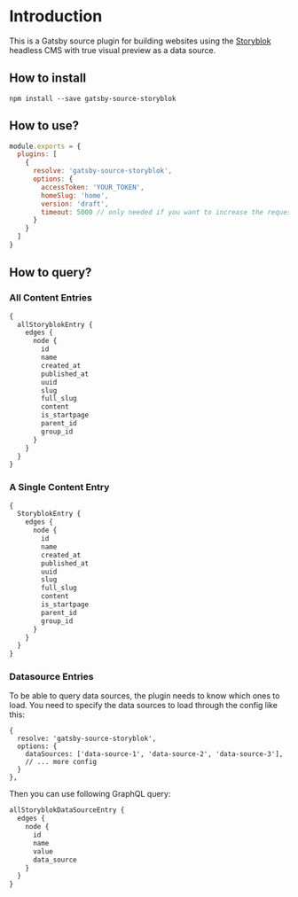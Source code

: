 # Introduction

This is a Gatsby source plugin for building websites using the [Storyblok](htts://www.storyblok.com) headless CMS with true visual preview as a data source.

## How to install

`npm install --save gatsby-source-storyblok`

## How to use?

```JavaScript
module.exports = {
  plugins: [
    {
      resolve: 'gatsby-source-storyblok',
      options: {
        accessToken: 'YOUR_TOKEN',
        homeSlug: 'home',
        version: 'draft',
        timeout: 5000 // only needed if you want to increase the request timeout - default is 5000
      }
    }
  ]
}
```

## How to query?

### All Content Entries
```GraphQL
{
  allStoryblokEntry {
    edges {
      node {
        id
        name
        created_at
        published_at
        uuid
        slug
        full_slug
        content
        is_startpage
        parent_id
        group_id
      }
    }
  }
}
```

### A Single Content Entry
```GraphQL
{
  StoryblokEntry {
    edges {
      node {
        id
        name
        created_at
        published_at
        uuid
        slug
        full_slug
        content
        is_startpage
        parent_id
        group_id
      }
    }
  }
}
```

### Datasource Entries

To be able to query data sources, the plugin needs to know which ones to load. You need to specify the data sources to load through the config like this:

```
{
  resolve: 'gatsby-source-storyblok',
  options: {
    dataSources: ['data-source-1', 'data-source-2', 'data-source-3'],
    // ... more config
  }
},
```
Then you can use following GraphQL query:

```GraphQL
allStoryblokDataSourceEntry {
  edges {
    node {
      id
      name
      value
      data_source
    }
  }
}
```